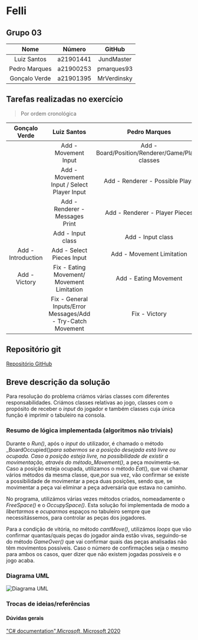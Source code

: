 # Felli

## Grupo 03

|Nome|Número|GitHub|
|:-:|:-:|:-:|
|Luiz Santos|a21901441|JundMaster|
|Pedro Marques|a21900253|pmarques93|
|Gonçalo Verde|a21901395|MrVerdinsky|

## Tarefas realizadas no exercício

>Por ordem cronológica

|Gonçalo Verde|Luiz Santos|Pedro Marques|
|:-:|:-:|:-:|
||Add - Movement Input|Add - Board/Position/Renderer/Game/Player classes|
||Add - Movement Input / Select Player Input|Add - Renderer - Possible Plays|
||Add - Renderer - Messages Print|Add - Renderer - Player Pieces|
||Add - Input class|Add - Input class|
|Add - Introduction|Add - Select Pieces Input|Add - Movement Limitation|
|Add - Victory|Fix - Eating Movement/ Movement Limitation|Add - Eating Movement|
||Fix - General Inputs/Error Messages/Add - Try-Catch Movement|Fix - Victory|

## Repositório git

[Repositório GitHub](https://github.com/pmarques93/FelliProjeto2.git)

## Breve descrição da solução

Para resolução do problema criámos várias classes com diferentes
responsabilidades. Criámos classes relativas ao jogo, classes com o propósito
de receber o _input_ do jogador e também classes cuja única função é imprimir
o tabuleiro na consola.

### Resumo de lógica implementada (algoritmos não triviais)

Durante o _Run()_, após o _input_ do utilizador, é chamado o método
_BoardOccupied()_para sabermos se a posição desejada está livre ou ocupada.
Caso a posição esteja livre, na possibilidade de existir a movimentação,
através do método_Movement()_, a peça movimenta-se. Caso a posição esteja
ocupada, utilizamos o método _Eat_(), que vai chamar vários métodos da mesma
classe, que,por sua vez, vão confirmar se existe a possibilidade de movimentar
a peça duas posições, sendo que, se movimentar a peça vai eliminar a peça
adversária que estava no caminho.

No programa, utilizámos várias vezes métodos criados, nomeadamente o
_FreeSpace()_ e o _OccupySpace()_. Esta solução foi implementada de modo a
_libertarmos_ e _ocuparmos_ espaços no tabuleiro sempre que necessitássemos,
para controlar as peças dos jogadores.

Para a condição de vitória, no método _cantMove()_, utilizámos _loops_ que vão
confirmar quantas/quais peças do jogador ainda estão vivas, seguindo-se do
método _GameOver()_ que vai confirmar quais das peças analisadas não têm
movimentos possíveis. Caso o número de confirmações seja o mesmo para ambos
os casos, quer dizer que não existem jogadas possíveis e o jogo acaba.

### Diagrama UML

![Diagrama UML](/diagrama_uml.jpg)

### Trocas de ideias/referências

#### Dúvidas gerais

["C# documentation",_Microsoft_, Microsoft 2020](
  https://docs.microsoft.com/en-us/dotnet/csharp)
